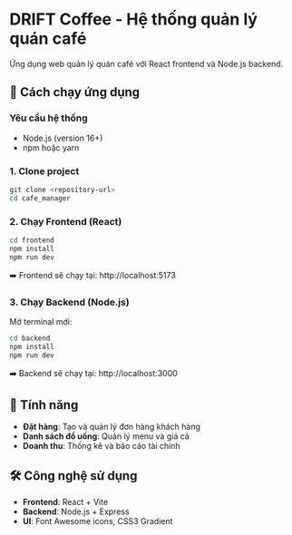 # DRIFT Coffee - Hệ thống quản lý quán café

Ứng dụng web quản lý quán café với React frontend và Node.js backend.

## 🚀 Cách chạy ứng dụng

### Yêu cầu hệ thống

-   Node.js (version 16+)
-   npm hoặc yarn

### 1. Clone project

```bash
git clone <repository-url>
cd cafe_manager
```

### 2. Chạy Frontend (React)

```bash
cd frontend
npm install
npm run dev
```

➡️ Frontend sẽ chạy tại: http://localhost:5173

### 3. Chạy Backend (Node.js)

Mở terminal mới:

```bash
cd backend
npm install
npm run dev
```

➡️ Backend sẽ chạy tại: http://localhost:3000

## 📱 Tính năng

-   **Đặt hàng**: Tạo và quản lý đơn hàng khách hàng
-   **Danh sách đồ uống**: Quản lý menu và giá cả
-   **Doanh thu**: Thống kê và báo cáo tài chính

## 🛠️ Công nghệ sử dụng

-   **Frontend**: React + Vite
-   **Backend**: Node.js + Express
-   **UI**: Font Awesome icons, CSS3 Gradient
